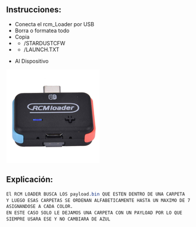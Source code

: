 ## Instrucciones:
* Conecta el rcm_Loader por USB 
* Borra o formatea todo
* Copia
* * /STARDUSTCFW
* * /LAUNCH.TXT
- Al Dispositivo

![img](../LED.png)

## Explicación:
```css
El RCM LOADER BUSCA LOS payload.bin QUE ESTEN DENTRO DE UNA CARPETA 
Y LUEGO ESAS CARPETAS SE ORDENAN ALFABETICAMENTE HASTA UN MAXIMO DE 7
ASIGNANDOSE A CADA COLOR.
EN ESTE CASO SOLO LE DEJAMOS UNA CARPETA CON UN PAYLOAD POR LO QUE
SIEMPRE USARA ESE Y NO CAMBIARA DE AZUL
```
